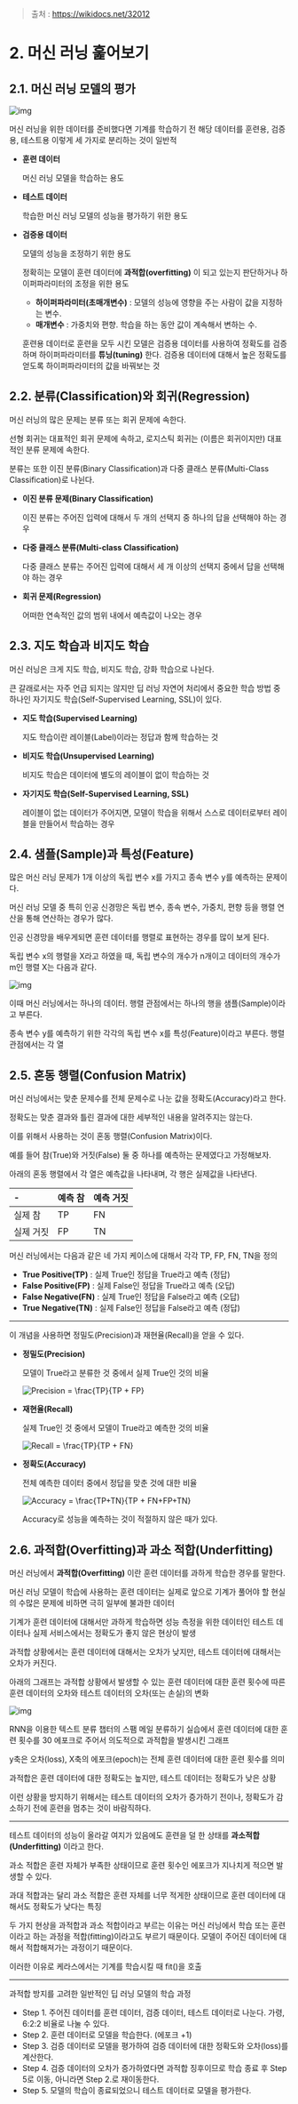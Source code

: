 > 출처 : https://wikidocs.net/32012



# 2. 머신 러닝 훑어보기



## 2.1. 머신 러닝 모델의 평가

![img](https://wikidocs.net/images/page/24987/%EB%8D%B0%EC%9D%B4%ED%84%B0.PNG)

머신 러닝을 위한 데이터를 준비했다면 기계를 학습하기 전 해당 데이터를 훈련용, 검증용, 테스트용 이렇게 세 가지로 분리하는 것이 일반적

* **훈련 데이터**

  머신 러닝 모델을 학습하는 용도

* **테스트 데이터**

  학습한 머신 러닝 모델의 성능을 평가하기 위한 용도

* **검증용 데이터**

  모델의 성능을 조정하기 위한 용도

  정확히는 모델이 훈련 데이터에 **과적합(overfitting)** 이 되고 있는지 판단하거나 하이퍼파라미터의 조정을 위한 용도

  * **하이퍼파라미터(초매개변수)** : 모델의 성능에 영향을 주는 사람이 값을 지정하는 변수.
  * **매개변수** : 가중치와 편향. 학습을 하는 동안 값이 계속해서 변하는 수.

  훈련용 데이터로 훈련을 모두 시킨 모델은 검증용 데이터를 사용하여 정확도를 검증하며 하이퍼파라미터를 **튜닝(tuning)** 한다.  검증용 데이터에 대해서 높은 정확도를 얻도록 하이퍼파라미터의 값을 바꿔보는 것



## 2.**2. 분류(Classification)와 회귀(Regression)**

머신 러닝의 많은 문제는 분류 또는 회귀 문제에 속한다.

선형 회귀는 대표적인 회귀 문제에 속하고, 로지스틱 회귀는 (이름은 회귀이지만) 대표적인 분류 문제에 속한다.

분류는 또한 이진 분류(Binary Classification)과 다중 클래스 분류(Multi-Class Classification)로 나뉜다.



* **이진 분류 문제(Binary Classification)**

  이진 분류는 주어진 입력에 대해서 두 개의 선택지 중 하나의 답을 선택해야 하는 경우

* **다중 클래스 분류(Multi-class Classification)**

  다중 클래스 분류는 주어진 입력에 대해서 세 개 이상의 선택지 중에서 답을 선택해야 하는 경우

* **회귀 문제(Regression)**

  어떠한 연속적인 값의 범위 내에서 예측값이 나오는 경우



## 2.3. 지도 학습과 비지도 학습

머신 러닝은 크게 지도 학습, 비지도 학습, 강화 학습으로 나뉜다.

큰 갈래로서는 자주 언급 되지는 않지만 딥 러닝 자연어 처리에서 중요한 학습 방법 중 하나인 자기지도 학습(Self-Supervised Learning, SSL)이 있다.



* **지도 학습(Supervised Learning)**

  지도 학습이란 레이블(Label)이라는 정답과 함께 학습하는 것

* **비지도 학습(Unsupervised Learning)**

  비지도 학습은 데이터에 별도의 레이블이 없이 학습하는 것

* **자기지도 학습(Self-Supervised Learning, SSL)**

  레이블이 없는 데이터가 주어지면, 모델이 학습을 위해서 스스로 데이터로부터 레이블을 만들어서 학습하는 경우



## 2.4. 샘플(Sample)과 특성(Feature)

많은 머신 러닝 문제가 1개 이상의 독립 변수 x를 가지고 종속 변수 y를 예측하는 문제이다.

머신 러닝 모델 중 특히 인공 신경망은 독립 변수, 종속 변수, 가중치, 편향 등을 행렬 연산을 통해 연산하는 경우가 많다.

인공 신경망을 배우게되면 훈련 데이터를 행렬로 표현하는 경우를 많이 보게 된다.

독립 변수 x의 행렬을 X라고 하였을 때, 독립 변수의 개수가 n개이고 데이터의 개수가 m인 행렬 X는 다음과 같다.

![img](https://wikidocs.net/images/page/35821/n_x_m.PNG)

이때 머신 러닝에서는 하나의 데이터. 행렬 관점에서는 하나의 행을 샘플(Sample)이라고 부른다.

종속 변수 y를 예측하기 위한 각각의 독립 변수 x를 특성(Feature)이라고 부른다. 행렬 관점에서는 각 열



## 2.5. 혼동 행렬(Confusion Matrix)

머신 러닝에서는 맞춘 문제수를 전체 문제수로 나눈 값을 정확도(Accuracy)라고 한다.

정확도는 맞춘 결과와 틀린 결과에 대한 세부적인 내용을 알려주지는 않는다.

이를 위해서 사용하는 것이 혼동 행렬(Confusion Matrix)이다.

예를 들어 참(True)와 거짓(False) 둘 중 하나를 예측하는 문제였다고 가정해보자.

아래의 혼동 행렬에서 각 열은 예측값을 나타내며, 각 행은 실제값을 나타낸다.

| -         | 예측 참 | 예측 거짓 |
| :-------- | :------ | :-------- |
| 실제 참   | TP      | FN        |
| 실제 거짓 | FP      | TN        |

머신 러닝에서는 다음과 같은 네 가지 케이스에 대해서 각각 TP, FP, FN, TN을 정의

- **True Positive(TP)** : 실제 True인 정답을 True라고 예측 (정답)
- **False Positive(FP)** : 실제 False인 정답을 True라고 예측 (오답)
- **False Negative(FN)** : 실제 True인 정답을 False라고 예측 (오답)
- **True Negative(TN)** : 실제 False인 정답을 False라고 예측 (정답)

---

이 개념을 사용하면 정밀도(Precision)과 재현율(Recall)을 얻을 수 있다.

* **정밀도(Precision)**

  모델이 True라고 분류한 것 중에서 실제 True인 것의 비율

  <img src="https://latex.codecogs.com/svg.image?Precision&space;=&space;\frac{TP}{TP&space;&plus;&space;FP}" title="Precision = \frac{TP}{TP + FP}" />

* **재현율(Recall)**

  실제 True인 것 중에서 모델이 True라고 예측한 것의 비율

  <img src="https://latex.codecogs.com/svg.image?Recall&space;=&space;\frac{TP}{TP&space;&plus;&space;FN}" title="Recall = \frac{TP}{TP + FN}" />

* **정확도(Accuracy)**

  전체 예측한 데이터 중에서 정답을 맞춘 것에 대한 비율

  <img src="https://latex.codecogs.com/svg.image?Accuracy&space;=&space;\frac{TP&plus;TN}{TP&space;&plus;&space;FN&plus;FP&plus;TN}" title="Accuracy = \frac{TP+TN}{TP + FN+FP+TN}" />

   Accuracy로 성능을 예측하는 것이 적절하지 않은 때가 있다.



## 2.**6. 과적합(Overfitting)과 과소 적합(Underfitting)**

머신 러닝에서 **과적합(Overfitting)** 이란 훈련 데이터를 과하게 학습한 경우를 말한다.

머신 러닝 모델이 학습에 사용하는 훈련 데이터는 실제로 앞으로 기계가 풀어야 할 현실의 수많은 문제에 비하면 극히 일부에 불과한 데이터

기계가 훈련 데이터에 대해서만 과하게 학습하면 성능 측정을 위한 데이터인 테스트 데이터나 실제 서비스에서는 정확도가 좋지 않은 현상이 발생

과적합 상황에서는 훈련 데이터에 대해서는 오차가 낮지만, 테스트 데이터에 대해서는 오차가 커진다.

아래의 그래프는 과적합 상황에서 발생할 수 있는 훈련 데이터에 대한 훈련 횟수에 따른 훈련 데이터의 오차와 테스트 데이터의 오차(또는 손실)의 변화

![img](https://wikidocs.net/images/page/32012/%EC%8A%A4%ED%8C%B8_%EB%A9%94%EC%9D%BC_%EC%98%A4%EC%B0%A8.png)

RNN을 이용한 텍스트 분류 챕터의 스팸 메일 분류하기 실습에서 훈련 데이터에 대한 훈련 횟수를 30 에포크로 주어서 의도적으로 과적합을 발생시킨 그래프

y축은 오차(loss), X축의 에포크(epoch)는 전체 훈련 데이터에 대한 훈련 횟수를 의미

과적합은 훈련 데이터에 대한 정확도는 높지만, 테스트 데이터는 정확도가 낮은 상황

이런 상황을 방지하기 위해서는 테스트 데이터의 오차가 증가하기 전이나, 정확도가 감소하기 전에 훈련을 멈추는 것이 바람직하다.

---

테스트 데이터의 성능이 올라갈 여지가 있음에도 훈련을 덜 한 상태를 **과소적합(Underfitting)** 이라고 한다.

과소 적합은 훈련 자체가 부족한 상태이므로 훈련 횟수인 에포크가 지나치게 적으면 발생할 수 있다.

과대 적합과는 달리 과소 적합은 훈련 자체를 너무 적게한 상태이므로 훈련 데이터에 대해서도 정확도가 낮다는 특징

두 가지 현상을 과적합과 과소 적합이라고 부르는 이유는 머신 러닝에서 학습 또는 훈련이라고 하는 과정을 적합(fitting)이라고도 부르기 때문이다. 모델이 주어진 데이터에 대해서 적합해져가는 과정이기 때문이다.

이러한 이유로 케라스에서는 기계를 학습시킬 때 fit()을 호출

---

과적합 방지를 고려한 일반적인 딥 러닝 모델의 학습 과정

- Step 1. 주어진 데이터를 훈련 데이터, 검증 데이터, 테스트 데이터로 나눈다. 가령, 6:2:2 비율로 나눌 수 있다.
- Step 2. 훈련 데이터로 모델을 학습한다. (에포크 +1)
- Step 3. 검증 데이터로 모델을 평가하여 검증 데이터에 대한 정확도와 오차(loss)를 계산한다.
- Step 4. 검증 데이터의 오차가 증가하였다면 과적합 징후이므로 학습 종료 후 Step 5로 이동, 아니라면 Step 2.로 재이동한다.
- Step 5. 모델의 학습이 종료되었으니 테스트 데이터로 모델을 평가한다.